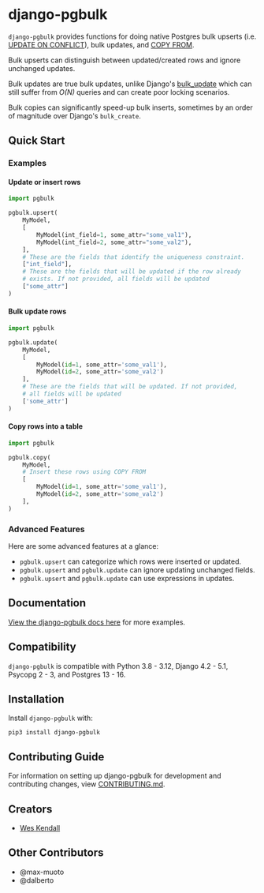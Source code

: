 # django-pgbulk

`django-pgbulk` provides functions for doing native Postgres bulk upserts (i.e. [UPDATE ON CONFLICT](https://www.postgresql.org/docs/current/sql-insert.html)), bulk updates, and [COPY FROM](https://www.postgresql.org/docs/current/sql-copy.html).

Bulk upserts can distinguish between updated/created rows and ignore unchanged updates.

Bulk updates are true bulk updates, unlike Django's [bulk_update](https://docs.djangoproject.com/en/4.2/ref/models/querysets/#bulk-update) which can still suffer from *O(N)* queries and can create poor locking scenarios.

Bulk copies can significantly speed-up bulk inserts, sometimes by an order of magnitude over Django's `bulk_create`.

## Quick Start

### Examples

#### Update or insert rows

```python
import pgbulk

pgbulk.upsert(
    MyModel,
    [
        MyModel(int_field=1, some_attr="some_val1"),
        MyModel(int_field=2, some_attr="some_val2"),
    ],
    # These are the fields that identify the uniqueness constraint.
    ["int_field"],
    # These are the fields that will be updated if the row already
    # exists. If not provided, all fields will be updated
    ["some_attr"]
)
```

#### Bulk update rows

```python
import pgbulk

pgbulk.update(
    MyModel,
    [
        MyModel(id=1, some_attr='some_val1'),
        MyModel(id=2, some_attr='some_val2')
    ],
    # These are the fields that will be updated. If not provided,
    # all fields will be updated
    ['some_attr']
)
```

#### Copy rows into a table

```python
import pgbulk

pgbulk.copy(
    MyModel,
    # Insert these rows using COPY FROM
    [
        MyModel(id=1, some_attr='some_val1'),
        MyModel(id=2, some_attr='some_val2')
    ],
)
```

### Advanced Features

Here are some advanced features at a glance:

- `pgbulk.upsert` can categorize which rows were inserted or updated.
- `pgbulk.upsert` and `pgbulk.update` can ignore updating unchanged fields.
- `pgbulk.upsert` and `pgbulk.update` can use expressions in updates.

## Documentation

[View the django-pgbulk docs here](https://django-pgbulk.readthedocs.io/) for more examples.

## Compatibility

`django-pgbulk` is compatible with Python 3.8 - 3.12, Django 4.2 - 5.1, Psycopg 2 - 3, and Postgres 13 - 16.

## Installation

Install `django-pgbulk` with:

    pip3 install django-pgbulk

## Contributing Guide

For information on setting up django-pgbulk for development and contributing changes, view [CONTRIBUTING.md](CONTRIBUTING.md).

## Creators

- [Wes Kendall](https://github.com/wesleykendall)

## Other Contributors

- @max-muoto
- @dalberto
